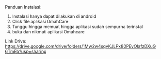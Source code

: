 Panduan Instalasi:
1. Instalasi hanya dapat dilakukan di android
2. ⁠Click file aplikasi OmahCare
3. ⁠Tunggu hingga memuat hingga aplikasi sudah sempurna terinstal
4. ⁠buka dan nikmati aplikasi Omahcare

Link Drive:
https://drive.google.com/drive/folders/1Mw2w4sqvKJLPx80PEvOlafzDXuG6TmEb?usp=sharing
